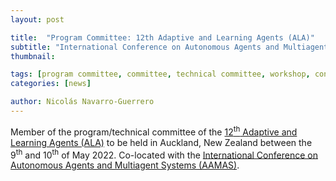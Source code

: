 ```yaml
---
layout: post

title:  "Program Committee: 12th Adaptive and Learning Agents (ALA)"
subtitle: "International Conference on Autonomous Agents and Multiagent Systems (AAMAS)"
thumbnail: 

tags: [program committee, committee, technical committee, workshop, conference]
categories: [news]

author: Nicolás Navarro-Guerrero
---
```


Member of the program/technical committee of the <a href="https://ala2022.github.io/" target="_blank">12<sup>th</sup> Adaptive and Learning Agents (ALA)</a> to be held in Auckland, New Zealand between the 9<sup>th</sup> and 10<sup>th</sup> of May 2022. Co-located with the <a href="https://aamas2022-conference.auckland.ac.nz/" target="_blank">International Conference on Autonomous Agents and Multiagent Systems (AAMAS)</a>.

<!--more-->

